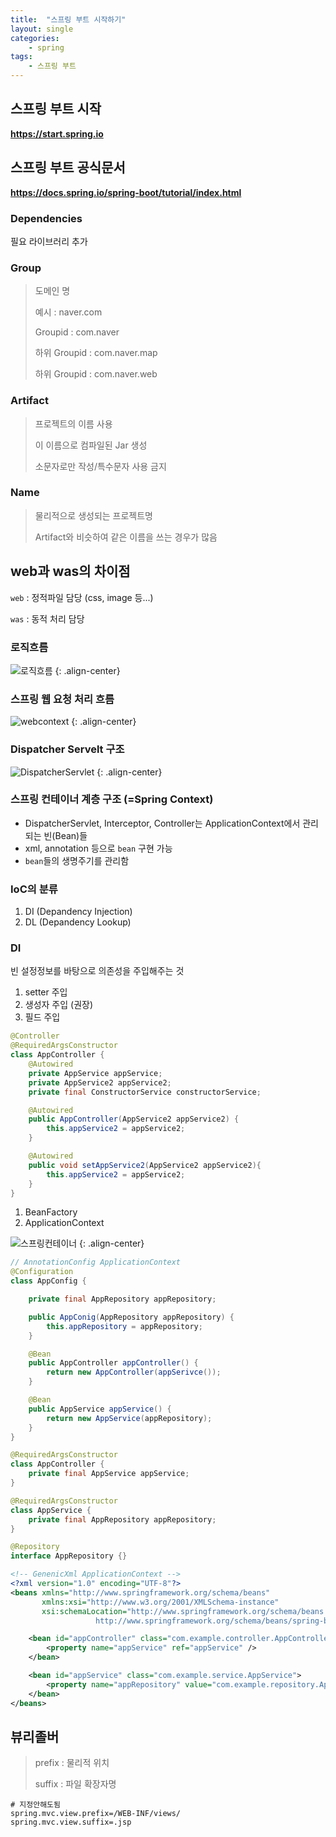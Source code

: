 ```yaml
---
title:  "스프링 부트 시작하기"
layout: single
categories:
    - spring
tags:
    - 스프링 부트
---
```


## 스프링 부트 시작
**https://start.spring.io**

## 스프링 부트 공식문서
**https://docs.spring.io/spring-boot/tutorial/index.html**

### Dependencies
필요 라이브러리 추가

### Group
> 도메인 명
>
> 예시 : naver.com
> 
> Groupid : com.naver
>
> 하위 Groupid : com.naver.map
>
> 하위 Groupid : com.naver.web

### Artifact
> 프로젝트의 이름 사용
>
> 이 이름으로 컴파일된  Jar 생성
>
> 소문자로만 작성/특수문자 사용 금지

### Name
> 물리적으로 생성되는 프로젝트명
>
> Artifact와 비슷하여 같은 이름을 쓰는 경우가 많음

## web과 was의 차이점
`web` : 정적파일 담당 (css, image 등...)

`was` : 동적 처리 담당

### 로직흐름
![로직흐름](https://github.com/kimhyunso/kimhyunso.github.io/assets/87798982/796fd939-5e29-422c-8568-dceb9bc83bff)
{: .align-center}

### 스프링 웹 요청 처리 흐름
![webcontext](https://github.com/kimhyunso/kimhyunso.github.io/assets/87798982/8eaef459-bc16-4d1b-8b7c-e93d9f8a9b17)
{: .align-center}


### Dispatcher Servelt 구조
![DispatcherServlet](https://github.com/kimhyunso/kimhyunso.github.io/assets/87798982/7fed0b80-eb95-4feb-a3bc-8550dd8fbc72)
{: .align-center}

### 스프링 컨테이너 계층 구조 (=Spring Context)
- DispatcherServlet, Interceptor, Controller는 ApplicationContext에서 관리되는 빈(Bean)들
- xml, annotation 등으로 `bean` 구현 가능
- `bean`들의 생명주기를 관리함

### IoC의 분류
1. DI (Depandency Injection)
2. DL (Depandency Lookup)

### DI
빈 설정정보를 바탕으로 의존성을 주입해주는 것

1. setter 주입
2. 생성자 주입 (권장)
3. 필드 주입

```java
@Controller
@RequiredArgsConstructor
class AppController {
    @Autowired
    private AppService appService;
    private AppService2 appService2;
    private final ConstructorService constructorService;

    @Autowired
    public AppController(AppService2 appService2) {
        this.appService2 = appService2;
    }

    @Autowired
    public void setAppService2(AppService2 appService2){
        this.appService2 = appService2;
    }
}
```

1. BeanFactory
2. ApplicationContext

![스프링컨테이너](https://github.com/user-attachments/assets/2e71f817-8a73-4537-a8e5-13640b0e02fc)
{: .align-center}

```java
// AnnotationConfig ApplicationContext
@Configuration
class AppConfig {

    private final AppRepository appRepository;

    public AppConig(AppRepository appRepository) {
        this.appRepository = appRepository;
    }

    @Bean
    public AppController appController() {
        return new AppController(appSerivce());
    }

    @Bean
    public AppService appService() {
        return new AppService(appRepository);
    }
}

@RequiredArgsConstructor
class AppController {
    private final AppService appService;
}

@RequiredArgsConstructor
class AppService {
    private final AppRepository appRepository;
}

@Repository
interface AppRepository {}
```


```xml
<!-- GenenicXml ApplicationContext -->
<?xml version="1.0" encoding="UTF-8"?>
<beans xmlns="http://www.springframework.org/schema/beans"
       xmlns:xsi="http://www.w3.org/2001/XMLSchema-instance"
       xsi:schemaLocation="http://www.springframework.org/schema/beans
                   http://www.springframework.org/schema/beans/spring-beans-3.0.xsd">

    <bean id="appController" class="com.example.controller.AppController">
        <property name="appService" ref="appService" />
    </bean>

    <bean id="appService" class="com.example.service.AppService">
        <property name="appRepository" value="com.example.repository.AppRepository" />
    </bean>
</beans>
```

## 뷰리졸버
> prefix : 물리적 위치
>
> suffix : 파일 확장자명

```properties
# 지정안해도됨
spring.mvc.view.prefix=/WEB-INF/views/
spring.mvc.view.suffix=.jsp
```






